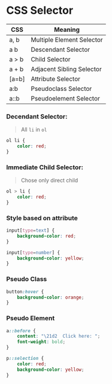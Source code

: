 

# CSS Selector

|CSS	|Meaning|
|---	|---|
|a, b	|Multiple Element Selector|
|a b	|Descendant Selector|
|a > b	|Child Selector|
|a + b	|Adjacent Sibling Selector|
|[a=b]	|Attribute Selector|
|a:b	|Pseudoclass Selector|
|a::b	|Pseudoelement Selector|

### Decendant Selector:

> All `li` in `ol`

```css
ol li {
    color: red;
}
```

### Immediate Child Selector:

> Chose only direct child

```css
ol > li {
    color: red;
}
```

### Style based on attribute

```css
input[type=text] {
    background-color: red;
}

input[type=number] {
    background-color: yellow;
}
```

### Pseudo Class

```css
button:hover {
    background-color: orange;
}
```

### Pseudo Element

```css
a::before {
    content: "\21d2  Click here: ";
    font-weight: bold;
}
```

```css
p::selection {
    color: red;
    background-color: yellow;
}
```